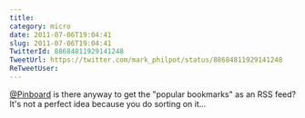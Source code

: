 ```yaml
---
title: 
category: micro
date: 2011-07-06T19:04:41
slug: 2011-07-06T19:04:41
TwitterId: 88684811929141248
TweetUrl: https://twitter.com/mark_philpot/status/88684811929141248
ReTweetUser: 
---
```


[@Pinboard](https://twitter.com/Pinboard) is there anyway to get the "popular bookmarks" as an RSS feed? It's not a perfect idea because you do sorting on it...